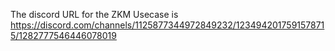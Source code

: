 The discord URL for the ZKM Usecase is https://discord.com/channels/1125877344972849232/1234942017591578715/1282777546446078019
